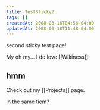 ```yaml
---
title: TestSticky2
tags: []
createdAt: 2008-03-16T04:56-04:00
updatedAt: 2008-03-18T11:48-04:00
---
```


second sticky test page!

My oh my... I do love [[Wikiness]]!


## hmm

Check out my [[Projects]] page.

in the same tiem?


